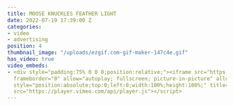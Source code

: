 ```yaml
---
title: MOOSE KNUCKLES FEATHER LIGHT
date: 2022-07-19 17:39:00 Z
categories:
- video
- advertising
position: 4
thumbnail_image: "/uploads/ezgif.com-gif-maker-147c4e.gif"
has_video: true
video_embeds:
- <div style="padding:75% 0 0 0;position:relative;"><iframe src="https://player.vimeo.com/video/731456432?h=db56dbc03d&amp;badge=0&amp;autopause=0&amp;player_id=0&amp;app_id=58479"
  frameborder="0" allow="autoplay; fullscreen; picture-in-picture" allowfullscreen
  style="position:absolute;top:0;left:0;width:100%;height:100%;" title="Cranston_edit_titles_v02.mp4"></iframe></div><script
  src="https://player.vimeo.com/api/player.js"></script>
---
```


